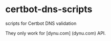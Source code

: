 # certbot-dns-scripts
scripts for Certbot DNS validation

They only work for [dynu.com] (dynu.com) API.
